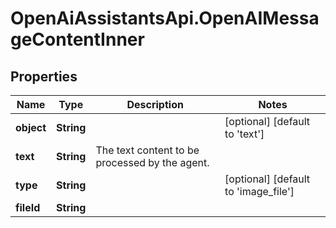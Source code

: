 # OpenAiAssistantsApi.OpenAIMessageContentInner

## Properties

Name | Type | Description | Notes
------------ | ------------- | ------------- | -------------
**object** | **String** |  | [optional] [default to &#39;text&#39;]
**text** | **String** | The text content to be processed by the agent. | 
**type** | **String** |  | [optional] [default to &#39;image_file&#39;]
**fileId** | **String** |  | 


